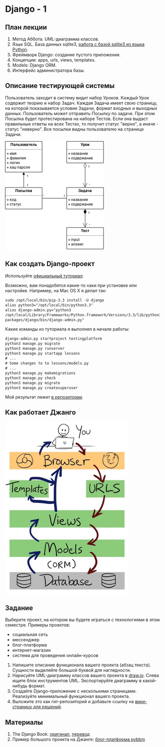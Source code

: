 Django - 1
======================

План лекции
-------

1. Метод Аббота. UML-диаграмма классов.
2. Язык SQL. База данных sqlite3, [работа с базой sqlite3 из языка Python](sqlite_examples).
3. Фреймворк Django: создание пустого приложения.
4. Концепции: apps, urls, views, templates.
5. Models: Django ORM.
6. Интерфейс администратора базы.

Описание тестирующей системы
------

Пользователь заходит в систему видит набор Уроков. Каждый Урок содержит теорию и набор Задач. Каждая Задача имеет свою страницу, на которой показывается условие Задачи, формат входных и выходных данных. Пользователь может отправить Посылку по задаче. При этом Посылка будет протестирована на наборе Тестов. Если она выдаст правильные ответы на всех Тестах, то получит статус "верно", а иначе - статус "неверно". Все посылки видны пользователю на странице Задачи.

![](uml-class-diagram.png)

Как создать Django-проект
---

Используйте [официальный туториал](https://docs.djangoproject.com/en/1.7/intro/tutorial01/).

Возможно, вам понадобятся какие-то хаки при установке или настройке. Например, на Mac OS X я делал так:
```
sudo /opt/local/bin/pip-3.3 install -U django
alias python3="/opt/local/bin/python3.3"
alias django-admin.py="python3 /opt/local/Library/Frameworks/Python.framework/Versions/3.3/lib/python3.3/site-packages/django/bin/django-admin.py"
```

Какие команды из туториала я выполнял в начале работы:
```
django-admin.py startproject testingplatform
python3 manage.py migrate
python3 manage.py runserver
python3 manage.py startapp lessons
# ...
# Some changes to to lessons/models.py
# ...
python3 manage.py makemigrations
python3 manage.py check
python3 manage.py migrate
python3 manage.py createsuperuser
```

Мой результат лежит [в репозитории](testingplatform).

Как работает Джанго
---

![](django_explanation.jpg)



Задание
------

Выберите проект, на котором вы будете играться с технологиями в этом семестре. Примеры проектов:
- социальная сеть
- мессенджер
- блог-платформа
- интернет-магазин
- система для проведения онлайн-курсов

1. Напишите описание функционала вашего проекта (абзац текста). Сущности выделяйте большой буквой для наглядности.
2. Нарисуйте UML-диаграмму классов вашего проекта в [draw.io](https://drive.draw.io/). Слева ищите блок инструментов UML. Экспортируйте диаграмму в какой-нибудь формат.
3. Создайте Django-приложение с несколькими страницами. Реализуйте минимальный функционал вашего проекта.
4. Выложите это как гит-репозиторий и добавьте ссылку на [вики-страницу для решений](https://github.com/vpavlenko/web-programming/wiki/%D0%A0%D0%B5%D1%88%D0%B5%D0%BD%D0%B8%D1%8F-%D0%B7%D0%B0%D0%B4%D0%B0%D0%BD%D0%B8%D0%B9-%D0%B7%D0%B0%D0%BD%D1%8F%D1%82%D0%B8%D1%8F-7:-Django-1).


Материалы
---

1. The Django Book: [оригинал](http://www.djangobook.com/en/2.0/index.html), [перевод](http://djbook.ru/rel1.7/)
2. Пример большого проекта на Джанге: [блог-платформа pybbm](https://github.com/hovel/pybbm)
